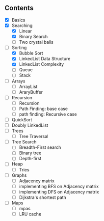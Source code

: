 ## Contents

- [x] Basics
- [x] Searching
  - [x] Linear
  - [x] Binary Search
  - [ ] Two crystal balls
- [ ] Sorting
  - [x] Bubble Sort
  - [x] LinkedList Data Structure
  - [x] LinkedList Complexity
  - [ ] Queue
  - [ ] Stack
- [ ] Arrays
  - [ ] ArrayList
  - [ ] AraryBuffer
- [ ] Recursion
  - [ ] Recursion
  - [ ] Path Finding: base case
  - [ ] path finding: Recursive case
- [ ] QuickSort
- [ ] Doubly LinkedList
- [ ] Trees
  - [ ] Tree Traversal
- [ ] Tree Search
  - [ ] Breadth-First search
  - [ ] Binary tree
  - [ ] Depth-first
- [ ] Heap
  - [ ] Tries
- [ ] Graphs
  - [ ] Adjacency matrix
  - [ ] implementing BFS on Adjacency matrix
  - [ ] implementing DFS on Adjacency matrix
  - [ ] Dijkstra's shortest path
- [ ] Maps
  - [ ] mpas
  - [ ] LRU cache
